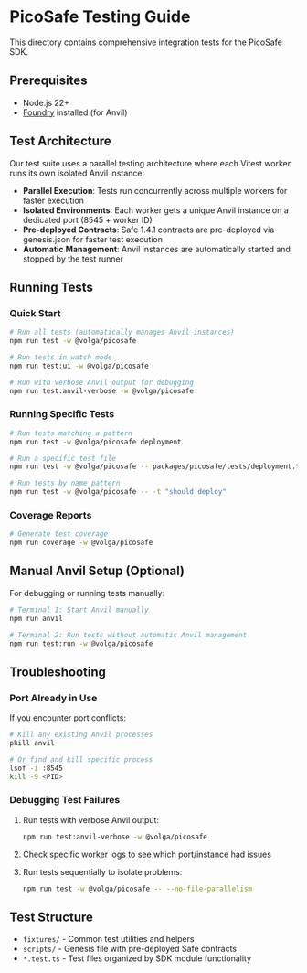 # PicoSafe Testing Guide

This directory contains comprehensive integration tests for the PicoSafe SDK.

## Prerequisites

- Node.js 22+
- [Foundry](https://getfoundry.sh/) installed (for Anvil)

## Test Architecture

Our test suite uses a parallel testing architecture where each Vitest worker runs its own isolated Anvil instance:

- **Parallel Execution**: Tests run concurrently across multiple workers for faster execution
- **Isolated Environments**: Each worker gets a unique Anvil instance on a dedicated port (8545 + worker ID)
- **Pre-deployed Contracts**: Safe 1.4.1 contracts are pre-deployed via genesis.json for faster test execution
- **Automatic Management**: Anvil instances are automatically started and stopped by the test runner

## Running Tests

### Quick Start

```bash
# Run all tests (automatically manages Anvil instances)
npm run test -w @volga/picosafe

# Run tests in watch mode
npm run test:ui -w @volga/picosafe

# Run with verbose Anvil output for debugging
npm run test:anvil-verbose -w @volga/picosafe
```

### Running Specific Tests

```bash
# Run tests matching a pattern
npm run test -w @volga/picosafe deployment

# Run a specific test file
npm run test -w @volga/picosafe -- packages/picosafe/tests/deployment.test.ts

# Run tests by name pattern
npm run test -w @volga/picosafe -- -t "should deploy"
```

### Coverage Reports

```bash
# Generate test coverage
npm run coverage -w @volga/picosafe
```

## Manual Anvil Setup (Optional)

For debugging or running tests manually:

```bash
# Terminal 1: Start Anvil manually
npm run anvil

# Terminal 2: Run tests without automatic Anvil management
npm run test:run -w @volga/picosafe
```

## Troubleshooting

### Port Already in Use

If you encounter port conflicts:

```bash
# Kill any existing Anvil processes
pkill anvil

# Or find and kill specific process
lsof -i :8545
kill -9 <PID>
```

### Debugging Test Failures

1. Run tests with verbose Anvil output:
   ```bash
   npm run test:anvil-verbose -w @volga/picosafe
   ```

2. Check specific worker logs to see which port/instance had issues

3. Run tests sequentially to isolate problems:
   ```bash
   npm run test -w @volga/picosafe -- --no-file-parallelism
   ```

## Test Structure

- `fixtures/` - Common test utilities and helpers
- `scripts/` - Genesis file with pre-deployed Safe contracts
- `*.test.ts` - Test files organized by SDK module functionality